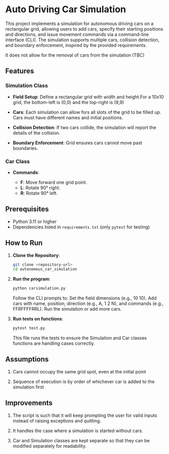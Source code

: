# Auto Driving Car Simulation

This project implements a simulation for autonomous driving cars on a rectangular grid, allowing users to add cars, specify their starting positions and directions, and issue movement commands via a command-line interface (CLI). The simulation supports multiple cars, collision detection, and boundary enforcement, inspired by the provided requirements.

It does not allow for the removal of cars from the simulation (TBC)

## Features

### **Simulation Class**

- **Field Setup**: Define a rectangular grid with width and height.For a 10x10 grid, the bottom-left is (0,0) and the top-right is (9,9)

- **Cars**: Each simulation can allow fors all slots of the grid to be filled up. Cars must have different names and initial positions.

- **Collision Detection**: If two cars collide, the simulation will report the details of the collision.

- **Boundary Enforcement**: Grid ensures cars cannot move past boundaries.

### **Car Class**

- **Commands**:

  - **F**: Move forward one grid point.
  - **L**: Rotate 90° right.
  - **R**: Rotate 90° left.

## Prerequisites

- Python 3.11 or higher
- Dependencies listed in `requirements.txt` (only `pytest` for testing)

## How to Run

1. **Clone the Repository**:

   ```bash
   git clone <repository-url>
   cd autonomous_car_simulation
   ```

2. **Run the program**:

   ```bash
   python carsimulation.py
   ```

   Follow the CLI prompts to:
   Set the field dimensions (e.g., 10 10).
   Add cars with name, position, direction (e.g., A, 1 2 N), and commands (e.g., FFRFFFFRRL).
   Run the simulation or add more cars.

3. **Run tests on functions**:

   ```bash
   pytest test.py
   ```

   This file runs the tests to ensure the Simulation and Car classes functions are handling cases correctly.

## Assumptions

1. Cars cannot occupy the same grid spot, even at the initial point

2. Sequence of execution is by order of whichever car is added to the simulation first

## Improvements

1. The script is such that it will keep prompting the user for valid inputs instead of raising exceptions and quitting.

2. It handles the case where a simulation is started without cars.

3. Car and Simulation classes are kept separate so that they can be modified separately for readability.
